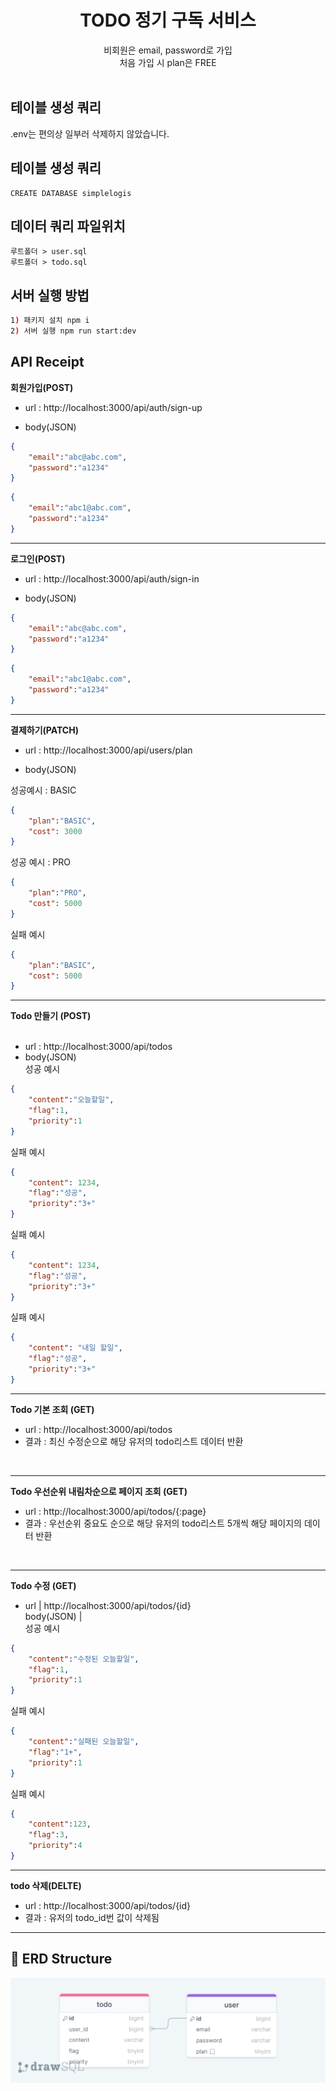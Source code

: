 <div align=center>
  <h1>TODO 정기 구독 서비스</h1>
  비회원은 email, password로 가입<br>
  처음 가입 시 plan은 FREE<br>
  

</div>
<br>

## 테이블 생성 쿼리<br>
.env는 편의상 일부러 삭제하지 않았습니다.

## 테이블 생성 쿼리<br>

```
CREATE DATABASE simplelogis
```

## 데이터 쿼리 파일위치<br>

```
루트폴더 > user.sql
루트폴더 > todo.sql
```


## 서버 실행 방법<br>

```sh
1) 패키지 설치 npm i
2) 서버 실행 npm run start:dev
```

## API Receipt
**회원가입(POST)**<br>
- url : http://localhost:3000/api/auth/sign-up<br>

- body(JSON)<br>

```JSON
{
    "email":"abc@abc.com",
    "password":"a1234"
}
```

```JSON
{
    "email":"abc1@abc.com",
    "password":"a1234"
}
```
---


**로그인(POST)**<br>
- url : http://localhost:3000/api/auth/sign-in<br>

- body(JSON) <br>

```JSON
{
    "email":"abc@abc.com",
    "password":"a1234"
}
```

```JSON
{
    "email":"abc1@abc.com",
    "password":"a1234"
}
```
---

**결제하기(PATCH)**<br>
- url : http://localhost:3000/api/users/plan<br>

- body(JSON) <br>

성공예시 : BASIC <br>

```JSON
{
    "plan":"BASIC",
    "cost": 3000
}
```

성공 예시 : PRO <br>

```JSON
{
    "plan":"PRO",
    "cost": 5000
}
```

실패 예시 <br>

```JSON
{
    "plan":"BASIC",
    "cost": 5000
}
```
---

**Todo 만들기 (POST)**<br><br>
- url : http://localhost:3000/api/todos<br>
- body(JSON) <br>
성공 예시<br>

```JSON
{
    "content":"오늘할일",
    "flag":1,
    "priority":1
}
```

실패 예시<br>

```JSON
{
    "content": 1234,
    "flag":"성공",
    "priority":"3+"
}
```

실패 예시<br>

```JSON
{
    "content": 1234,
    "flag":"성공",
    "priority":"3+"
}
```

실패 예시<br>

```JSON
{
    "content": "내일 할일",
    "flag":"성공",
    "priority":"3+"
}
```
---

**Todo 기본 조회 (GET)**<br>
- url : http://localhost:3000/api/todos<br>
- 결과 : 최신 수정순으로 해당 유저의 todo리스트 데이터 반환
<br>

---

**Todo 우선순위 내림차순으로 페이지 조회 (GET)**<br>
- url : http://localhost:3000/api/todos/{:page}<br>
- 결과 : 우선순위 중요도 순으로 해당 유저의 todo리스트 5개씩 해당 페이지의 데이터 반환
<br>

---

**Todo 수정 (GET)**<br>
- url | http://localhost:3000/api/todos/{id}<br>
body(JSON) |<br>
성공 예시<br>

```JSON
{
    "content":"수정된 오늘할일",
    "flag":1,
    "priority":1
}
```

실패 예시<br>

```JSON
{
    "content":"실패된 오늘할일",
    "flag":"1+",
    "priority":1
}
```

실패 예시<br>

```JSON
{
    "content":123,
    "flag":3,
    "priority":4
}
```

---

**todo 삭제(DELTE)**<br>
- url : http://localhost:3000/api/todos/{id}<br>
- 결과 : 유저의 todo_id번 값이 삭제됨

---

## 💾 ERD Structure
![ERD structure](/img/drawSQL-image-export-2024-04-19.png)
<br>

